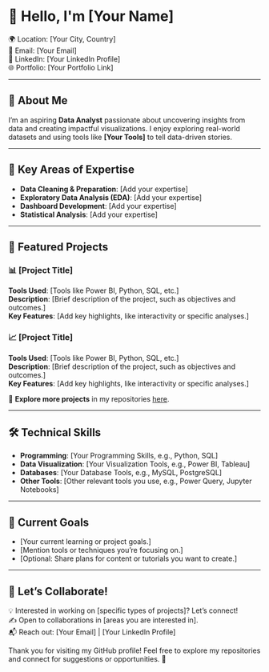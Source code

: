 # 👋 Hello, I'm [Your Name]  
🌍 Location: [Your City, Country]  
📧 Email: [Your Email]  
💼 LinkedIn: [Your LinkedIn Profile]  
🌐 Portfolio: [Your Portfolio Link]  

---

## 🚀 About Me  
I’m an aspiring **Data Analyst** passionate about uncovering insights from data and creating impactful visualizations. I enjoy exploring real-world datasets and using tools like **[Your Tools]** to tell data-driven stories.  

---

## 🔑 Key Areas of Expertise  
- **Data Cleaning & Preparation**: [Add your expertise]  
- **Exploratory Data Analysis (EDA)**: [Add your expertise]  
- **Dashboard Development**: [Add your expertise]  
- **Statistical Analysis**: [Add your expertise]  

---

## 🌟 Featured Projects  

### 📊 **[Project Title]**  
**Tools Used**: [Tools like Power BI, Python, SQL, etc.]  
**Description**: [Brief description of the project, such as objectives and outcomes.]  
**Key Features**: [Add key highlights, like interactivity or specific analyses.]  

### 📈 **[Project Title]**  
**Tools Used**: [Tools like Power BI, Python, SQL, etc.]  
**Description**: [Brief description of the project, such as objectives and outcomes.]  
**Key Features**: [Add key highlights, like interactivity or specific analyses.]  

📌 **Explore more projects** in my repositories [here](#).  

---

## 🛠️ Technical Skills  
- **Programming**: [Your Programming Skills, e.g., Python, SQL]  
- **Data Visualization**: [Your Visualization Tools, e.g., Power BI, Tableau]  
- **Databases**: [Your Database Tools, e.g., MySQL, PostgreSQL]  
- **Other Tools**: [Other relevant tools you use, e.g., Power Query, Jupyter Notebooks]  

---

## 🌱 Current Goals  
- [Your current learning or project goals.]  
- [Mention tools or techniques you’re focusing on.]  
- [Optional: Share plans for content or tutorials you want to create.]  

---

## 🤝 Let’s Collaborate!  
💡 Interested in working on [specific types of projects]? Let’s connect!  
✍️ Open to collaborations in [areas you are interested in].  
📬 Reach out: [Your Email] | [Your LinkedIn Profile]  

Thank you for visiting my GitHub profile! Feel free to explore my repositories and connect for suggestions or opportunities. 🌟  

